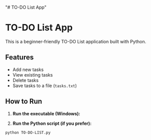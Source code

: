 "# TO-DO List App" 
# TO-DO List App

This is a beginner-friendly TO-DO List application built with Python.

## Features
- Add new tasks
- View existing tasks
- Delete tasks
- Save tasks to a file (`tasks.txt`)

## How to Run
1. **Run the executable (Windows):**

2. **Run the Python script (if you prefer):**
```bash
python TO-DO-LIST.py

